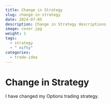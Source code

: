 ```yaml
---
title: Change in Strategy
slug: change-in-strategy
date: 2024-07-05
description: Change in Strategy descriptions
image: cover.jpg
weight: 1
tags:
  - strategy
  - " nifty"
categories:
  - trade-idea
---
```

# Change in Strategy

I have changed my Options trading strategy.